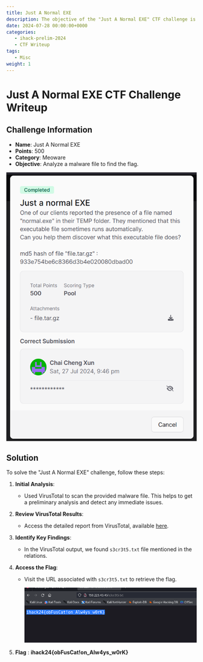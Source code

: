 ```yaml
---
title: Just A Normal EXE
description: The objective of the "Just A Normal EXE" CTF challenge is analyze a malware file to find the flag.
date: 2024-07-28 00:00:00+0000
categories:
   - ihack-prelim-2024
   - CTF Writeup
tags:
   - Misc
weight: 1     
---
```

# Just A Normal EXE CTF Challenge Writeup

## Challenge Information
- **Name**: Just A Normal EXE
- **Points**: 500
- **Category**: Meoware
- **Objective**: Analyze a malware file to find the flag.


![Challenge](challenge.png)

## Solution
To solve the "Just A Normal EXE" challenge, follow these steps:

1. **Initial Analysis**:
   - Used VirusTotal to scan the provided malware file. This helps to get a preliminary analysis and detect any immediate issues.

2. **Review VirusTotal Results**:
   - Access the detailed report from VirusTotal, available [here](https://www.virustotal.com/gui/file/01eeac6d706e078645f78e100bf6c2d808a443c4d85b3257b63fa087eef228cc/relations).

3. **Identify Key Findings**:
   - In the VirusTotal output, we found `s3cr3t5.txt` file mentioned in the relations.

4. **Access the Flag**:
   - Visit the URL associated with `s3cr3t5.txt` to retrieve the flag.


      ![Flag](flag.png)


5. **Flag** : **ihack24{obFusCat!on_Alw4ys_w0rK}**